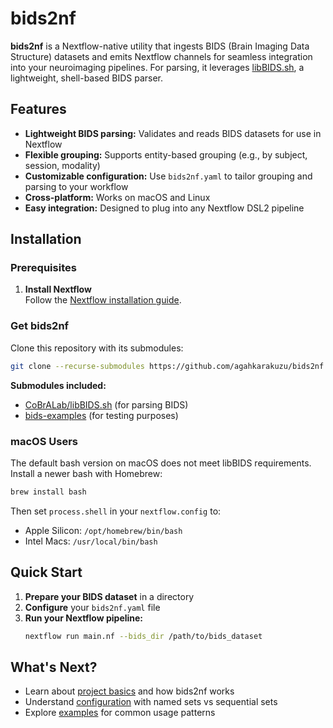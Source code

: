 # bids2nf

**bids2nf** is a Nextflow-native utility that ingests BIDS (Brain Imaging Data Structure) datasets and emits Nextflow channels for seamless integration into your neuroimaging pipelines. For parsing, it leverages [libBIDS.sh](https://github.com/CoBrALab/libBIDS.sh), a lightweight, shell-based BIDS parser.

## Features

- **Lightweight BIDS parsing:** Validates and reads BIDS datasets for use in Nextflow
- **Flexible grouping:** Supports entity-based grouping (e.g., by subject, session, modality)
- **Customizable configuration:** Use `bids2nf.yaml` to tailor grouping and parsing to your workflow
- **Cross-platform:** Works on macOS and Linux
- **Easy integration:** Designed to plug into any Nextflow DSL2 pipeline

## Installation

### Prerequisites

1. **Install Nextflow**  
   Follow the [Nextflow installation guide](https://www.nextflow.io/docs/stable/install.html).

### Get bids2nf

Clone this repository with its submodules:

```bash
git clone --recurse-submodules https://github.com/agahkarakuzu/bids2nf.git
```

**Submodules included:**
- [CoBrALab/libBIDS.sh](https://github.com/CoBrALab/libBIDS.sh) (for parsing BIDS)
- [bids-examples](https://github.com/bids-standard/bids-examples) (for testing purposes)

### macOS Users

The default bash version on macOS does not meet libBIDS requirements. Install a newer bash with Homebrew:

```bash
brew install bash
```

Then set `process.shell` in your `nextflow.config` to:
- Apple Silicon: `/opt/homebrew/bin/bash`
- Intel Macs: `/usr/local/bin/bash`

## Quick Start

1. **Prepare your BIDS dataset** in a directory
2. **Configure** your `bids2nf.yaml` file  
3. **Run your Nextflow pipeline:**
   ```bash
   nextflow run main.nf --bids_dir /path/to/bids_dataset
   ```

## What's Next?

- Learn about [project basics](basics.md) and how bids2nf works
- Understand [configuration](configuration.md) with named sets vs sequential sets
- Explore [examples](examples.md) for common usage patterns